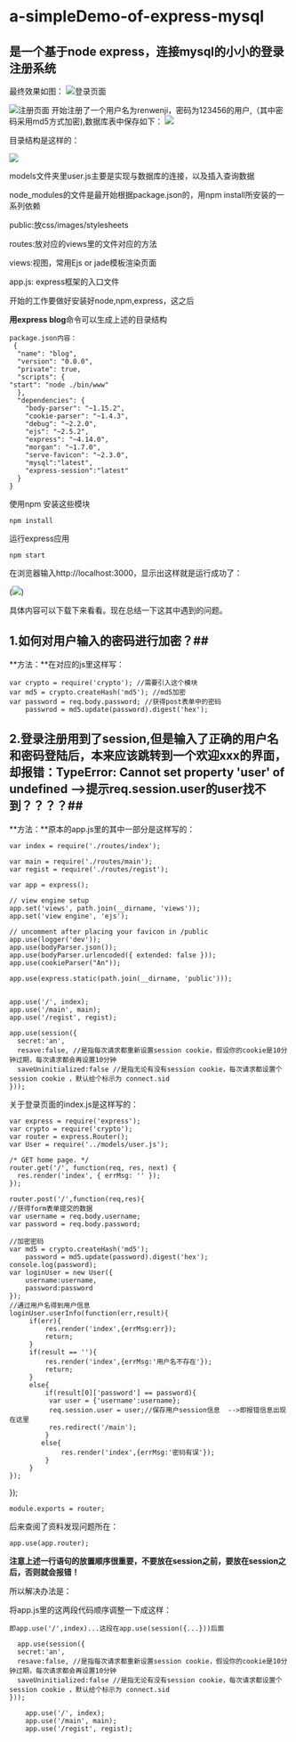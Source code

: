 # a-simpleDemo-of-express-mysql
## 是一个基于node express，连接mysql的小小的登录注册系统 ##
最终效果如图：
![登录页面](http://p1.bqimg.com/567571/74674607da346fad.png)

![注册页面](http://p1.bpimg.com/567571/fa469db80922c6d4.png)
开始注册了一个用户名为renwenji，密码为123456的用户,（其中密码采用md5方式加密),数据库表中保存如下：
![](http://p1.bpimg.com/567571/7e45e3abd8b6d91b.png)

目录结构是这样的：

![](http://p1.bqimg.com/567571/6cdf08d5607cf46d.png)

models文件夹里user.js主要是实现与数据库的连接，以及插入查询数据

node_modules的文件是最开始根据package.json的，用npm install所安装的一系列依赖

public:放css/images/stylesheets

routes:放对应的views里的文件对应的方法

views:视图，常用Ejs or jade模板渲染页面

app.js: express框架的入口文件


开始的工作要做好安装好node,npm,express，这之后

**用express blog**命令可以生成上述的目录结构


    package.json内容：
     {
      "name": "blog",
      "version": "0.0.0",
      "private": true,
      "scripts": {
    "start": "node ./bin/www"
      },
      "dependencies": {
	    "body-parser": "~1.15.2",
	    "cookie-parser": "~1.4.3",
	    "debug": "~2.2.0",
	    "ejs": "~2.5.2",
	    "express": "~4.14.0",
	    "morgan": "~1.7.0",
	    "serve-favicon": "~2.3.0",
	    "mysql":"latest",
	    "express-session":"latest"
      }
    }

使用npm 安装这些模块

    npm install

运行express应用

    npm start 

在浏览器输入http://localhost:3000，显示出这样就是运行成功了：

(![](http://i1.piimg.com/567571/965865d57cd5f163.png))

具体内容可以下载下来看看。现在总结一下这其中遇到的问题。

## 1.如何对用户输入的密码进行加密？##

**方法：**在对应的js里这样写：

    var crypto = require('crypto'); //需要引入这个模块
    var md5 = crypto.createHash('md5'); //md5加密
    var password = req.body.password; //获得post表单中的密码
        passwrod = md5.update(password).digest('hex');

## 2.登录注册用到了session,但是输入了正确的用户名和密码登陆后，本来应该跳转到一个欢迎xxx的界面，却报错：TypeError: Cannot set property 'user' of undefined -->提示req.session.user的user找不到？？？？##

**方法：**原本的app.js里的其中一部分是这样写的：

    var index = require('./routes/index');

    var main = require('./routes/main');
    var regist = require('./routes/regist');
    
    var app = express();
    
    // view engine setup
    app.set('views', path.join(__dirname, 'views'));
    app.set('view engine', 'ejs');
    
    // uncomment after placing your favicon in /public
    app.use(logger('dev'));
    app.use(bodyParser.json());
    app.use(bodyParser.urlencoded({ extended: false }));
    app.use(cookieParser("An"));
    
    app.use(express.static(path.join(__dirname, 'public')));
    
    
    app.use('/', index);
    app.use('/main', main);
    app.use('/regist', regist);
    
    app.use(session({
      secret:'an',
      resave:false, //是指每次请求都重新设置session cookie，假设你的cookie是10分钟过期，每次请求都会再设置10分钟
      saveUninitialized:false //是指无论有没有session cookie，每次请求都设置个session cookie ，默认给个标示为 connect.sid
    }));


关于登录页面的index.js是这样写的：

    var express = require('express');
    var crypto = require('crypto');
    var router = express.Router();
    var User = require('../models/user.js');
    
    /* GET home page. */
    router.get('/', function(req, res, next) {
      res.render('index', { errMsg: '' });
    });
    
    router.post('/',function(req,res){
    //获得form表单提交的数据
    var username = req.body.username;
    var password = req.body.password;

    //加密密码
    var md5 = crypto.createHash('md5');
        password = md5.update(password).digest('hex');
    console.log(password);
    var loginUser = new User({
        username:username,
        password:password
    });
    //通过用户名得到用户信息
    loginUser.userInfo(function(err,result){
         if(err){
             res.render('index',{errMsg:err});
             return;
         }
         if(result == ''){
             res.render('index',{errMsg:'用户名不存在'});
             return;
         }
         else{
             if(result[0]['password'] == password){
              var user = {'username':username};
              req.session.user = user;//保存用户session信息  -->即报错信息出现在这里
              res.redirect('/main');
             }
            else{
                 res.render('index',{errMsg:'密码有误'});
             }
         }
    });
});

    module.exports = router;

后来查阅了资料发现问题所在：
    
    app.use(app.router);

**注意上述一行语句的放置顺序很重要，不要放在session之前，要放在session之后，否则就会报错！**

所以解决办法是：

  将app.js里的这两段代码顺序调整一下成这样：

    即app.use('/',index)...这段在app.use(session({...}))后面
  
      app.use(session({
      secret:'an',
      resave:false, //是指每次请求都重新设置session cookie，假设你的cookie是10分钟过期，每次请求都会再设置10分钟
      saveUninitialized:false //是指无论有没有session cookie，每次请求都设置个session cookie ，默认给个标示为 connect.sid
    }));
    
    	app.use('/', index);
    	app.use('/main', main);
    	app.use('/regist', regist);

  



    